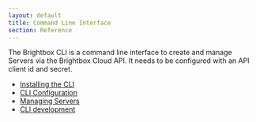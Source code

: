 ```yaml
---
layout: default
title: Command Line Interface
section: Reference
---
```


The Brightbox CLI is a command line interface to create and manage
Servers via the Brightbox Cloud API. It needs to be configured with
an API client id and secret.

* [Installing the CLI](/guides/cli/installation/)
* [CLI Configuration](/reference/cli/configuration/)
* [Managing Servers](/reference/cli/servers/)
* [CLI development](/reference/cli/development/)
